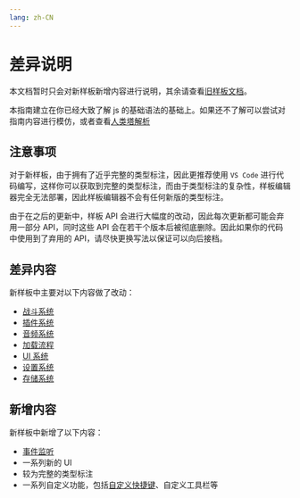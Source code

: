 ```yaml
---
lang: zh-CN
---
```


# 差异说明

本文档暂时只会对新样板新增内容进行说明，其余请查看[旧样板文档](https://h5mota.com/games/template/_docs/#/)。

本指南建立在你已经大致了解 js 的基础语法的基础上。如果还不了解可以尝试对指南内容进行模仿，或者查看[人类塔解析](https://h5mota.com/bbs/thread/?tid=1018&p=1)

## 注意事项

对于新样板，由于拥有了近乎完整的类型标注，因此更推荐使用 `VS Code` 进行代码编写，这样你可以获取到完整的类型标注，而由于类型标注的复杂性，样板编辑器完全无法部署，因此样板编辑器不会有任何新版的类型标注。

由于在之后的更新中，样板 API 会进行大幅度的改动，因此每次更新都可能会弃用一部分 API，同时这些 API 会在若干个版本后被彻底删除。因此如果你的代码中使用到了弃用的 API，请尽快更换写法以保证可以向后接档。

## 差异内容

新样板中主要对以下内容做了改动：

-   [战斗系统](./battle.md)
-   [插件系统](./system.md#插件接口与第三方库接口)
-   [音频系统](./audio.md)
-   [加载流程](./system.md#游戏加载流程)
-   [UI 系统](./ui.md)
-   [设置系统](./setting.md)
-   [存储系统](./storage.md)

## 新增内容

新样板中新增了以下内容：

-   [事件监听](./event-emitter.md)
-   一系列新的 UI
-   较为完整的类型标注
-   一系列自定义功能，包括[自定义快捷键](./hotkey.md)、自定义工具栏等

